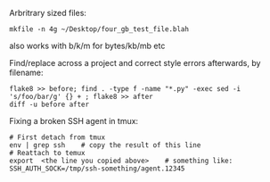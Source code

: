 Arbritrary sized files:

`mkfile -n 4g ~/Desktop/four_gb_test_file.blah`

also works with b/k/m for bytes/kb/mb etc

Find/replace across a project and correct style errors afterwards, by filename:
```
flake8 >> before; find . -type f -name "*.py" -exec sed -i 's/foo/bar/g' {} + ; flake8 >> after
diff -u before after 
```
Fixing a broken SSH agent in tmux:
```
# First detach from tmux
env | grep ssh    # copy the result of this line
# Reattach to temux 
export  <the line you copied above>    # something like: SSH_AUTH_SOCK=/tmp/ssh-something/agent.12345 
```
